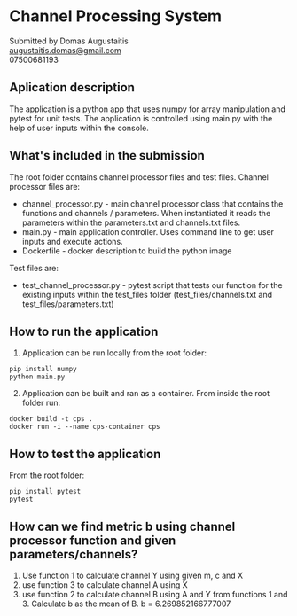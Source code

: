 # Channel Processing System
Submitted by Domas Augustaitis </br>
augustaitis.domas@gmail.com </br>
07500681193

## Aplication description

The application is a python app that uses numpy for array manipulation and pytest for unit tests. The application is controlled using main.py with the help of user inputs within the console.

## What's included in the submission

The root folder contains channel processor files and test files. Channel processor files are:
- channel_processor.py - main channel processor class that contains the functions and channels / parameters. When instantiated it reads the parameters within the parameters.txt and channels.txt files.
- main.py - main application controller. Uses command line to get user inputs and execute actions.
- Dockerfile - docker description to build the python image

Test files are:
- test_channel_processor.py - pytest script that tests our function for the existing inputs within the test_files folder (test_files/channels.txt and test_files/parameters.txt)

## How to run the application

1. Application can be run locally from the root folder:
```
pip install numpy
python main.py
```
2. Application can be built and ran as a container. From inside the root folder run:
```
docker build -t cps .
docker run -i --name cps-container cps
```

## How to test the application
From the root folder:
```
pip install pytest
pytest
```

## How can we find metric b using channel processor function and given parameters/channels?

1. Use function 1 to calculate channel Y using given m, c and X
2. use function 3 to calculate channel A using X
3. use function 2 to calculate channel B using A and Y from functions 1 and 3. Calculate b as the mean of B. b = 6.269852166777007
